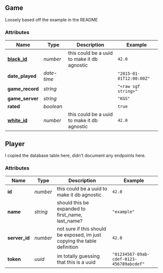 ## <a name="resource-game">Game</a>


Loosely based off the example in the README

### Attributes

| Name | Type | Description | Example |
| ------- | ------- | ------- | ------- |
| **[black_id](#resource-player)** | *number* | this could be a uuid to make it db agnostic | `42.0` |
| **date_played** | *date-time* |  | `"2015-01-01T12:00:00Z"` |
| **game_record** | *string* |  | `"<raw sgf string>"` |
| **game_server** | *string* |  | `"KGS"` |
| **rated** | *boolean* |  | `true` |
| **[white_id](#resource-player)** | *number* | this could be a uuid to make it db agnostic | `42.0` |


## <a name="resource-player">Player</a>


I copied the database table here, didn't document any endpoints here.

### Attributes

| Name | Type | Description | Example |
| ------- | ------- | ------- | ------- |
| **id** | *number* | this could be a uuid to make it db agnostic | `42.0` |
| **name** | *string* | should this be expanded to first_name, last_name? | `"example"` |
| **server_id** | *number* | not sure if this should be exposed, im just copying the table definition | `42.0` |
| **token** | *uuid* | im totally guessing that this is a uuid | `"01234567-89ab-cdef-0123-456789abcdef"` |


